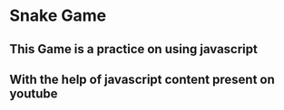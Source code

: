 # Snake Game 

## This Game is a practice on using javascript
## With the help of javascript content present on youtube